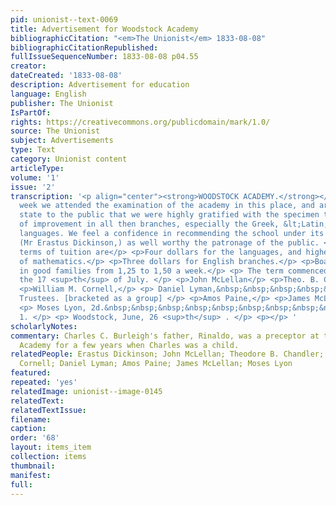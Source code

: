 ```yaml
---
pid: unionist--text-0069
title: Advertisement for Woodstock Academy
bibliographicCitation: "<em>The Unionist</em> 1833-08-08"
bibliographicCitationRepublished: 
fullIssueSequenceNumber: 1833-08-08 p04.55
creator: 
dateCreated: '1833-08-08'
description: Advertisement for education
language: English
publisher: The Unionist
IsPartOf: 
rights: https://creativecommons.org/publicdomain/mark/1.0/
source: The Unionist
subject: Advertisements
type: Text
category: Unionist content
articleType: 
volume: '1'
issue: '2'
transcription: '<p align="center"><strong>WOODSTOCK ACADEMY.</strong></p> <p> LAST
  week we attended the examination of the academy in this place, and are happy to
  state to the public that we were highly gratified with the specimen then presented,
  of improvement in all then branches, especially the Greek, &lt;Latin, and French
  languages. We feel a confidence in recommending the school under its present Instructor,
  (Mr Erastus Dickinson,) as well worthy the patronage of the public. </p> <p>The
  terms of tuition are</p> <p>Four dollars for the languages, and higher branches
  of mathematics.</p> <p>Three dollars for English branches.</p> <p>Board can be obtained
  in good families from 1,25 to 1,50 a week.</p> <p> The term commenced on Wednesday,
  the 17 <sup>th</sup> of July. </p> <p>John McLellan</p> <p>Theo. B. Chandler,</p>
  <p>William M. Cornell,</p> <p> Daniel Lyman,&nbsp;&nbsp;&nbsp;&nbsp;&nbsp;&nbsp;&nbsp;&nbsp;&nbsp;&nbsp;&nbsp;&nbsp;&nbsp;&nbsp;&nbsp;&nbsp;&nbsp;&nbsp;&nbsp;&nbsp;&nbsp;&nbsp;&nbsp;&nbsp;
  Trustees. [bracketed as a group] </p> <p>Amos Paine,</p> <p>James McLellan,</p>
  <p> Moses Lyon, 2d.&nbsp;&nbsp;&nbsp;&nbsp;&nbsp;&nbsp;&nbsp;&nbsp;&nbsp;&nbsp;&nbsp;&nbsp;&nbsp;&nbsp;&nbsp;&nbsp;&nbsp;&nbsp;&nbsp;&nbsp;&nbsp;&nbsp;&nbsp;&nbsp;&nbsp;&nbsp;&nbsp;&nbsp;&nbsp;&nbsp;&nbsp;&nbsp;&nbsp;&nbsp;&nbsp;&nbsp;&nbsp;&nbsp;&nbsp;&nbsp;&nbsp;&nbsp;&nbsp;&nbsp;&nbsp;&nbsp;&nbsp;&nbsp;&nbsp;&nbsp;&nbsp;&nbsp;&nbsp;&nbsp;&nbsp;&nbsp;&nbsp;&nbsp;&nbsp;&nbsp;&nbsp;&nbsp;&nbsp;&nbsp;&nbsp;&nbsp;&nbsp;&nbsp;&nbsp;&nbsp;&nbsp;&nbsp;&nbsp;&nbsp;&nbsp;&nbsp;&nbsp;&nbsp;&nbsp;&nbsp;&nbsp;
  1. </p> <p> Woodstock, June, 26 <sup>th</sup> . </p> <p></p> '
scholarlyNotes: 
commentary: Charles C. Burleigh's father, Rinaldo, was a preceptor at the Woodstock
  Academy for a few years when Charles was a child.
relatedPeople: Erastus Dickinson; John McLellan; Theodore B. Chandler; William M.
  Cornell; Daniel Lyman; Amos Paine; James McLellan; Moses Lyon
featured: 
repeated: 'yes'
relatedImage: unionist--image-0145
relatedText: 
relatedTextIssue: 
filename: 
caption: 
order: '68'
layout: items_item
collection: items
thumbnail: 
manifest: 
full: 
---
```

